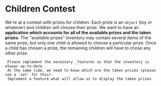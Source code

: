 # Children Contest

We're at a contest with prizes for children. 
Each prize is an `object` (toy or whatever) and children will choose their prize. 
We want to have an **application which accounts for all of the available prizes and the taken prizes**. 
The "available prizes" inventory may contain several items of the same prize, but only one child is allowed to choose a particular prize. 
Once a child has chosen a prize, the remaining children will have to chose any other prize.
   
     Please implement the necessary _features so that the inventory is always up-to-date_. 
     At the same time, we need to know which are the taken prizes (please use a `set` for this).
     Implement a feature what will allow us to display the taken prizes